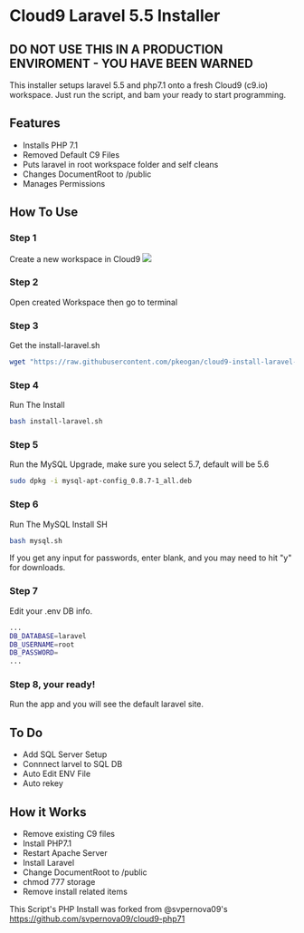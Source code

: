 # Cloud9 Laravel 5.5 Installer
## DO NOT USE THIS IN A PRODUCTION ENVIROMENT - YOU HAVE BEEN WARNED
This installer setups laravel 5.5 and php7.1 onto a fresh Cloud9 (c9.io) workspace. Just run the script, and bam your ready to start programming. 

## Features
- Installs PHP 7.1
- Removed Default C9 Files
- Puts laravel in root workspace folder and self cleans
- Changes DocumentRoot to /public
- Manages Permissions

## How To Use
### Step 1
Create a new workspace in Cloud9
<img src="https://github.com/pkeogan/cloud9-install-laravel-5.5/blob/master/step-2.png">
### Step 2
Open created Workspace then go to terminal
### Step 3
Get the install-laravel.sh
```sh
wget "https://raw.githubusercontent.com/pkeogan/cloud9-install-laravel-5.5/master/install-laravel.sh"
```
### Step 4
Run The Install
```sh
bash install-laravel.sh
```
### Step 5
Run the MySQL Upgrade, make sure you select 5.7, default will be 5.6
```sh
sudo dpkg -i mysql-apt-config_0.8.7-1_all.deb
```
### Step 6
Run The MySQL Install SH
```sh
bash mysql.sh
```
If you get any input for passwords, enter blank, and you may need to hit "y" for downloads.
### Step 7
Edit your .env DB info. 
```sh
...
DB_DATABASE=laravel
DB_USERNAME=root
DB_PASSWORD=
...
```
### Step 8, your ready!
Run the app and you will see the default laravel site.

## To Do
- Add SQL Server Setup
- Connnect larvel to SQL DB
- Auto Edit ENV File
- Auto rekey 

## How it Works

- Remove existing C9 files
- Install PHP7.1
- Restart Apache Server
- Install Laravel
- Change DocumentRoot to /public
- chmod 777 storage
- Remove install related items


This Script's PHP Install was forked from @svpernova09's https://github.com/svpernova09/cloud9-php71
